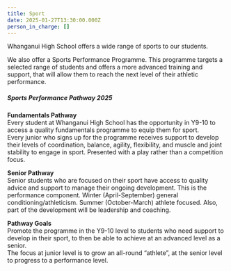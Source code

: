 ```yaml
---
title: Sport
date: 2025-01-27T13:30:00.000Z
person_in_charge: []
---
```

Whanganui High School offers a wide range of sports to our students.



We also offer a Sports Performance Programme. This programme targets a selected range of students and offers a more advanced training and support, that will allow them to reach the next level of their athletic performance.







##### Sports Performance Pathway 2025 



**Fundamentals Pathway**  
Every student at Whanganui High School has the opportunity in Y9-10 to access a quality fundamentals programme to equip them for sport.  
Every junior who signs up for the programme receives support to develop their levels of coordination, balance, agility, flexibility, and muscle and joint stability to engage in sport. Presented with a play rather than a competition focus. 




**Senior Pathway**  
Senior students who are focused on their sport have access to quality advice and support to manage their ongoing development. This is the performance component. Winter (April-September) general conditioning/athleticism. Summer (October-March) athlete focused. Also, part of the development will be leadership and coaching.  


**Pathway Goals**  
Promote the programme in the Y9-10 level to students who need support to develop in their sport, to then be able to achieve at an advanced level as a senior.  
The focus at junior level is to grow an all-round “athlete”, at the senior level to progress to a performance level.   
